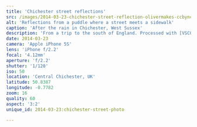 ```yaml
---
title: 'Chichester street reflections'
src: /images/2014-03-23-chichester-street-reflection-olivermakes-ccbync.jpg
alt: 'Reflections from a puddle where a street meets a sidewalk'
caption: 'After the rain in Chichester, West Sussex'
description: 'From a trip to the south of England. Processed with [VSCOcam](http://vsco.co/app) m5.'
date: 2014-03-23
camera: 'Apple iPhone 5S'
lens: 'iPhone f/2.2'
focal: '4.12mm'
aperture: 'f/2.2'
shutter: '1/120'
iso: 50
location: 'Central Chichester, UK'
latitude: 50.8387
longitude: -0.7782
zoom: 16
quality: 60
aspect: '3:2'
unique_id: 2014-03-23:chichester-street-photo

---
```

